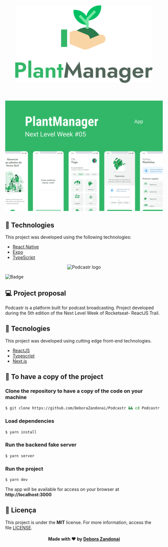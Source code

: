 <h1 align="center">
    <img alt="PlantManager" title="PlantManager" src=".github/logo.svg" />
</h1>
<br>
<p align="center">
  <img alt="Moveit" src=".github/plantmanager-preview.png">
</p>

## 🧪 Technologies

This project was developed using the following technologies:

- [React Native](https://reactnative.dev/)
- [Expo](https://expo.io/)
- [TypeScript](https://www.typescriptlang.org/)

<div align="center">
  <img src=".github/podcastr-logo.svg" alt="Podcastr logo">
</div>

![Badge](.github/web.gif)

## 💻 Project proposal

Podcastr is a platform built for podcast broadcasting. Project developed during the 5th edition of the Next Level Week of Rocketseat- ReactJS Trail.

## 🧭 Tecnologies

This project was developed using cutting edge front-end technologies.

- [ReactJS](https://reactjs.org/)
- [Typescript](https://www.typescriptlang.org/)
- [Next.js](https://nextjs.org/)

<h2>
  📌 To have a copy of the project
</h2>

### Clone the repository to have a copy of the code on your machine

```bash
$ git clone https://github.com/DeboraZandonai/Podcastr && cd Podcastr
```

### Load dependencies

```bash
$ yarn install
```

### Run the backend fake server

```bash
$ yarn server
```

### Run the project

```bash
$ yarn dev
```

The app will be available for access on your browser at **http://localhost:3000**

## 📝 Licença

This project is under the **MIT** license. For more information, access the file [LICENSE](https://github.com/DeboraZandonai/PlantManager/blob/master/LICENSE).

<h4 align=center>Made with ❤️ by <a href="https://www.linkedin.com/in/debora-zandonai-4ab092195/">Debora Zandonai</a></h4>
